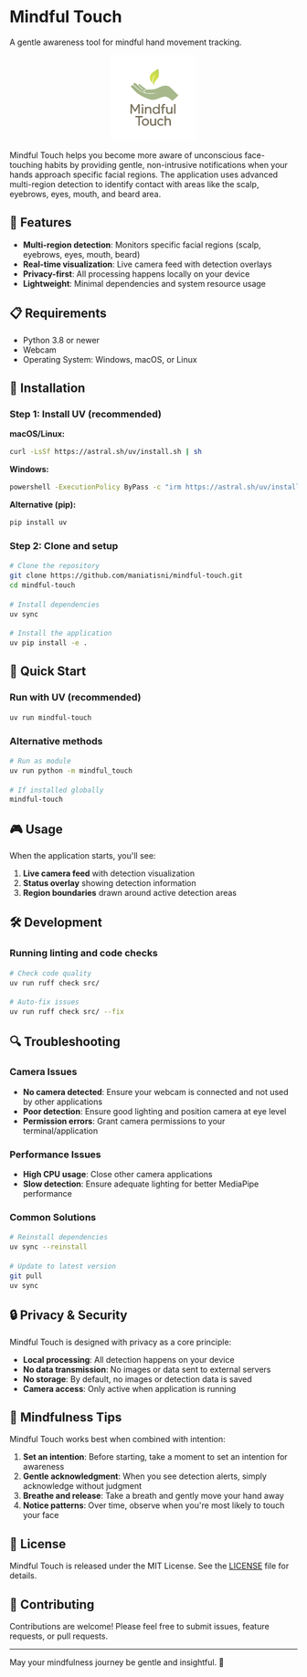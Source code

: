 # Mindful Touch

A gentle awareness tool for mindful hand movement tracking.

<p align="center">
  <img src="logo.png" width="150" title="Mindful Touch">
</p>

Mindful Touch helps you become more aware of unconscious face-touching habits by providing gentle, non-intrusive notifications when your hands approach specific facial regions. The application uses advanced multi-region detection to identify contact with areas like the scalp, eyebrows, eyes, mouth, and beard area.

## 🌟 Features

- **Multi-region detection**: Monitors specific facial regions (scalp, eyebrows, eyes, mouth, beard)
- **Real-time visualization**: Live camera feed with detection overlays
- **Privacy-first**: All processing happens locally on your device
- **Lightweight**: Minimal dependencies and system resource usage

## 📋 Requirements

- Python 3.8 or newer
- Webcam
- Operating System: Windows, macOS, or Linux

## 🔧 Installation

### Step 1: Install UV (recommended)

**macOS/Linux:**
```bash
curl -LsSf https://astral.sh/uv/install.sh | sh
```

**Windows:**
```bash
powershell -ExecutionPolicy ByPass -c "irm https://astral.sh/uv/install.ps1 | iex"
```

**Alternative (pip):**
```bash
pip install uv
```

### Step 2: Clone and setup

```bash
# Clone the repository
git clone https://github.com/maniatisni/mindful-touch.git
cd mindful-touch

# Install dependencies
uv sync

# Install the application
uv pip install -e .
```

## 🚀 Quick Start

### Run with UV (recommended)
```bash
uv run mindful-touch
```

### Alternative methods
```bash
# Run as module
uv run python -m mindful_touch

# If installed globally
mindful-touch
```

## 🎮 Usage

When the application starts, you'll see:
1. **Live camera feed** with detection visualization
2. **Status overlay** showing detection information
3. **Region boundaries** drawn around active detection areas

## 🛠️ Development

### Running linting and code checks
```bash
# Check code quality
uv run ruff check src/

# Auto-fix issues
uv run ruff check src/ --fix
```

## 🔍 Troubleshooting

### Camera Issues
- **No camera detected**: Ensure your webcam is connected and not used by other applications
- **Poor detection**: Ensure good lighting and position camera at eye level
- **Permission errors**: Grant camera permissions to your terminal/application

### Performance Issues
- **High CPU usage**: Close other camera applications
- **Slow detection**: Ensure adequate lighting for better MediaPipe performance

### Common Solutions
```bash
# Reinstall dependencies
uv sync --reinstall

# Update to latest version
git pull
uv sync
```

## 🔒 Privacy & Security

Mindful Touch is designed with privacy as a core principle:

- **Local processing**: All detection happens on your device
- **No data transmission**: No images or data sent to external servers
- **No storage**: By default, no images or detection data is saved
- **Camera access**: Only active when application is running

## 🧠 Mindfulness Tips

Mindful Touch works best when combined with intention:

1. **Set an intention**: Before starting, take a moment to set an intention for awareness
2. **Gentle acknowledgment**: When you see detection alerts, simply acknowledge without judgment
3. **Breathe and release**: Take a breath and gently move your hand away
4. **Notice patterns**: Over time, observe when you're most likely to touch your face

## 📜 License

Mindful Touch is released under the MIT License. See the [LICENSE](LICENSE) file for details.

## 🤝 Contributing

Contributions are welcome! Please feel free to submit issues, feature requests, or pull requests.

---

May your mindfulness journey be gentle and insightful. 🌸